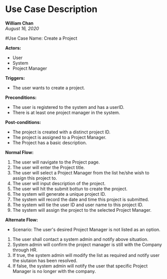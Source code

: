 # Use Case Description
**William Chan**  
*August 16, 2020*

#Use Case Name: Create a Project 

**Actors:**
* User
* System
* Project Manager

**Triggers:**
* The user wants to create a project.

**Preconditions:**
* The user is registered to the system and has a userID.
* There is at least one project manager in the system.

**Post-conditions:**
* The project is created with a distinct project ID. 
* The project is assigned to a Project Manager.
* The Project has a basic description.  

**Normal Flow:**
1. The user will navigate to the Project page. 
1. The user will enter the Project title.
1. The user will select a Project Manager from the list he/she wish to assign this project to.
1. The user will input description of the project. 
1. The user will hit the submit bottun to create the project.
1. The system will generate a unique project ID.
1. The system will record the date and time this project is submitted.
1. The system will tie the user ID and user name to this project ID.
1. The system will assign the project to the selected Project Manager.


**Alternate Flow:** 

* Scenario: The user's desired Project Manager is not listed as an option. 
1. The user shall contact a system admin and notify above situation. 
1. System admin will confirm the project manager is still with the Company through HR.   
1. If true, the system admin will modify the list as required and notify user the siutaion has been resolved.  
1. If false, the system admin will notify the user that specific Project Manager is no longer with the company. 



